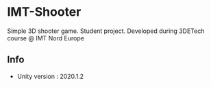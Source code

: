 # IMT-Shooter
Simple 3D shooter game. Student project. Developed during 3DETech course @ IMT Nord Europe

## Info
- Unity version : 2020.1.2
